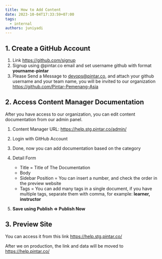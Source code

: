 ```yaml
---
title: How to Add Content
date: 2023-10-04T17:33:59+07:00
tags:
  - internal
authors: juniyadi
---
```

## 1. Create a GitHub Account

1. Link <https://github.com/signup>
2. Signup using @pintar.co email and set username github with format **yourname-pintar**
3. Please Send a Message to devops@pintar.co, and attach your github username and your team name, you will be invited to our organization <https://github.com/Pintar-Pemenang-Asia>

## 2. Access Content Manager Documentation

After you have access to our organization, you can edit content documentation from our admin panel.

1. Content Manager URL: <https://help.stg.pintar.co/admin/>
2. Login with GitHub Account
3. Done, now you can add documentation based on the category
4. Detail Form

   * Title = Title of The Documentation
   * Body
   * Sidebar Position = You can insert a number, and check the order in the preview website
   * Tags = You can add many tags in a single document, if you have multiple tags, separate them with comma, for example: **learner, instructor**
5. **Save using Publish => Publish Now**

## 3. Preview Site

You can access it from this link <https://help.stg.pintar.co/>

After we on production, the link and data will be moved to <https://help.pintar.co/>[](https://help.stg.pintar.co/)